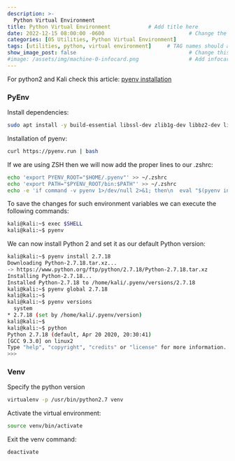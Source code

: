 ```yaml
---
description: >-
  Python Virtual Environment
title: Python Virtual Environment            # Add title here
date: 2022-12-15 08:00:00 -0600                           # Change the date to match completion date
categories: [05 Utilities, Python Virtual Environment]                     # Change Templates to Writeup
tags: [utilities, python, virtual environment]     # TAG names should always be lowercase; replace template with writeup, and add relevant tags
show_image_post: false                                    # Change this to true
#image: /assets/img/machine-0-infocard.png                # Add infocard image here for post preview image
---
```


For python2 and Kali check this article:
[pyenv installation](https://www.kali.org/docs/general-use/using-eol-python-versions/)

### PyEnv 

Install dependencies:
```bash
sudo apt install -y build-essential libssl-dev zlib1g-dev libbz2-dev libreadline-dev libsqlite3-dev wget curl llvm libncurses5-dev libncursesw5-dev xz-utils tk-dev libffi-dev liblzma-dev python3-openssl git
```
Installation of pyenv:
```bash
curl https://pyenv.run | bash
```

If we are using ZSH then we will now add the proper lines to our .zshrc:
```bash
echo 'export PYENV_ROOT="$HOME/.pyenv"' >> ~/.zshrc
echo 'export PATH="$PYENV_ROOT/bin:$PATH"' >> ~/.zshrc
echo -e 'if command -v pyenv 1>/dev/null 2>&1; then\n  eval "$(pyenv init --path)"\nfi' >> ~/.zshrc
```
To save the changes for such environment variables we can execute the following commands:
```bash
kali@kali:~$ exec $SHELL
kali@kali:~$ pyenv
```
We can now install Python 2 and set it as our default Python version:
```bash
kali@kali:~$ pyenv install 2.7.18
Downloading Python-2.7.18.tar.xz...
-> https://www.python.org/ftp/python/2.7.18/Python-2.7.18.tar.xz
Installing Python-2.7.18...
Installed Python-2.7.18 to /home/kali/.pyenv/versions/2.7.18
kali@kali:~$ pyenv global 2.7.18
kali@kali:~$
kali@kali:~$ pyenv versions
  system
* 2.7.18 (set by /home/kali/.pyenv/version)
kali@kali:~$
kali@kali:~$ python
Python 2.7.18 (default, Apr 20 2020, 20:30:41)
[GCC 9.3.0] on linux2
Type "help", "copyright", "credits" or "license" for more information.
>>>
```

### Venv
Specify the python version
```bash
virtualenv -p /usr/bin/python2.7 venv
```

Activate the virtual environment:
```bash
source venv/bin/activate
```

Exit the venv command:
```bash
deactivate
```